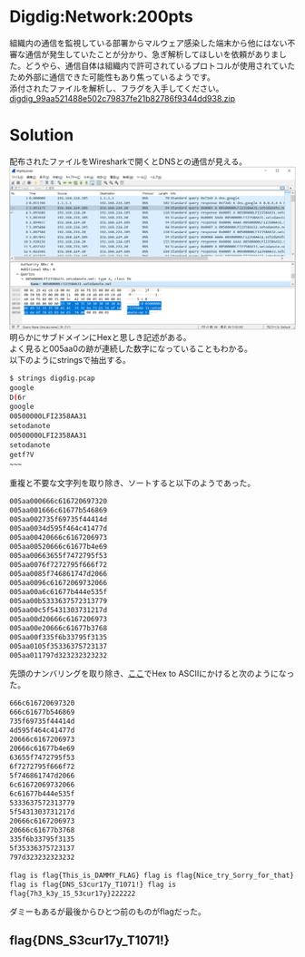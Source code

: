 # Digdig:Network:200pts
組織内の通信を監視している部署からマルウェア感染した端末から他にはない不審な通信が発生していたことが分かり、急ぎ解析してほしいを依頼がありました。どうやら、通信自体は組織内で許可されているプロトコルが使用されていたため外部に通信できた可能性もあり焦っているようです。  
添付されたファイルを解析し、フラグを入手してください。  
[digdig_99aa521488e502c79837fe21b82786f9344dd938.zip](digdig_99aa521488e502c79837fe21b82786f9344dd938.zip)  

# Solution
配布されたファイルをWiresharkで開くとDNSとの通信が見える。  
![ws.png](images/ws.png)  
明らかにサブドメインにHexと思しき記述がある。  
よく見ると005aa0の跡が連続した数字になっていることもわかる。  
以下のようにstringsで抽出する。  
```bash
$ strings digdig.pcap
google
D(6r
google
00500000LFI2358AA31
setodanote
00500000LFI2358AA31
setodanote
getf?V
~~~
```
重複と不要な文字列を取り除き、ソートすると以下のようであった。  
```text
005aa000666c616720697320
005aa001666c61677b546869
005aa002735f69735f44414d
005aa0034d595f464c41477d
005aa00420666c6167206973
005aa00520666c61677b4e69
005aa00663655f7472795f53
005aa0076f7272795f666f72
005aa0085f746861747d2066
005aa0096c61672069732066
005aa00a6c61677b444e535f
005aa00b5333637572313779
005aa00c5f5431303731217d
005aa00d20666c6167206973
005aa00e20666c61677b3768
005aa00f335f6b33795f3135
005aa0105f35336375723137
005aa011797d323232323232
```
先頭のナンバリングを取り除き、[ここ](https://www.rapidtables.com/convert/number/hex-to-ascii.html)でHex to ASCIIにかけると次のようになった。  
```text
666c616720697320
666c61677b546869
735f69735f44414d
4d595f464c41477d
20666c6167206973
20666c61677b4e69
63655f7472795f53
6f7272795f666f72
5f746861747d2066
6c61672069732066
6c61677b444e535f
5333637572313779
5f5431303731217d
20666c6167206973
20666c61677b3768
335f6b33795f3135
5f35336375723137
797d323232323232

flag is flag{This_is_DAMMY_FLAG} flag is flag{Nice_try_Sorry_for_that} flag is flag{DNS_S3cur17y_T1071!} flag is flag{7h3_k3y_15_53cur17y}222222
```
ダミーもあるが最後からひとつ前のものがflagだった。  

## flag{DNS_S3cur17y_T1071!}